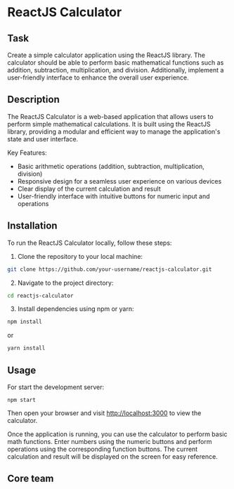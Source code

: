 # ReactJS Calculator

## Task

Create a simple calculator application using the ReactJS library. The calculator should be able to perform basic mathematical functions such as addition, subtraction, multiplication, and division. Additionally, implement a user-friendly interface to enhance the overall user experience.

## Description

The ReactJS Calculator is a web-based application that allows users to perform simple mathematical calculations. It is built using the ReactJS library, providing a modular and efficient way to manage the application's state and user interface.

Key Features:
- Basic arithmetic operations (addition, subtraction, multiplication, division)
- Responsive design for a seamless user experience on various devices
- Clear display of the current calculation and result
- User-friendly interface with intuitive buttons for numeric input and operations

## Installation

To run the ReactJS Calculator locally, follow these steps:

1. Clone the repository to your local machine:

```bash
git clone https://github.com/your-username/reactjs-calculator.git
```

2. Navigate to the project directory:

```bash
cd reactjs-calculator
```

3. Install dependencies using npm or yarn:

```bash
npm install
```
or
```bash
yarn install
```

## Usage
For start the development server:
```
npm start
```
Then open your browser and visit [http://localhost:3000](http://localhost:3000) to view the calculator.

Once the application is running, you can use the calculator to perform basic math functions. Enter numbers using the numeric buttons and perform operations using the corresponding function buttons. The current calculation and result will be displayed on the screen for easy reference.

## Core team

